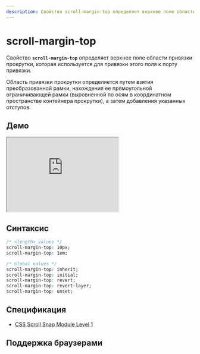```yaml
---
description: Свойство scroll-margin-top определяет верхнее поле области привязки прокрутки, которая используется для привязки этого поля к порту привязки.
---
```


# scroll-margin-top

Свойство **`scroll-margin-top`** определяет верхнее поле области привязки прокрутки, которая используется для привязки этого поля к порту привязки.

Область привязки прокрутки определяется путем взятия преобразованной рамки, нахождения ее прямоугольной ограничивающей рамки (выровненной по осям в координатном пространстве контейнера прокрутки), а затем добавления указанных отступов.

## Демо

<iframe class="interactive is-default-height" height="200" src="https://interactive-examples.mdn.mozilla.net/pages/css/scroll-margin-top.html" title="MDN Web Docs Interactive Example" loading="lazy" data-readystate="complete"></iframe>

## Синтаксис

```css
/* <length> values */
scroll-margin-top: 10px;
scroll-margin-top: 1em;

/* Global values */
scroll-margin-top: inherit;
scroll-margin-top: initial;
scroll-margin-top: revert;
scroll-margin-top: revert-layer;
scroll-margin-top: unset;
```

## Спецификация

- [CSS Scroll Snap Module Level 1](https://w3c.github.io/csswg-drafts/css-scroll-snap/#margin-longhands-physical)

## Поддержка браузерами

<p class="ciu_embed" data-feature="mdn-css__properties__scroll-margin-top" data-periods="future_1,current,past_1,past_2" data-accessible-colours="false"></p>

